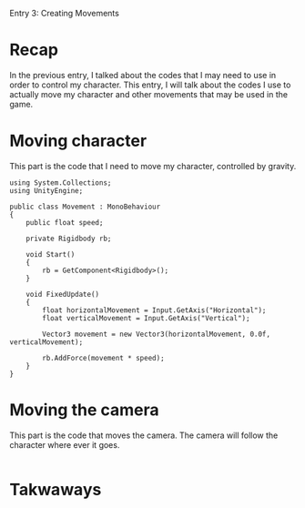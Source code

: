 Entry 3: Creating Movements

# Recap
In the previous entry, I talked about the codes that I may need to use in order to control my character. This entry, I will talk about the codes I use to actually move my character and other movements that may be used in the game.

# Moving character
This part is the code that I need to move my character, controlled by  gravity.
```
using System.Collections;
using UnityEngine;

public class Movement : MonoBehaviour
{
    public float speed;

    private Rigidbody rb;

    void Start()
    {
        rb = GetComponent<Rigidbody>();
    }

    void FixedUpdate()
    {
        float horizontalMovement = Input.GetAxis("Horizontal");
        float verticalMovement = Input.GetAxis("Vertical");

        Vector3 movement = new Vector3(horizontalMovement, 0.0f, verticalMovement);

        rb.AddForce(movement * speed);
    }
}
```

# Moving the camera
This part is the code that moves the camera. The camera will follow the character where ever it goes.
```
```

# Takwaways
